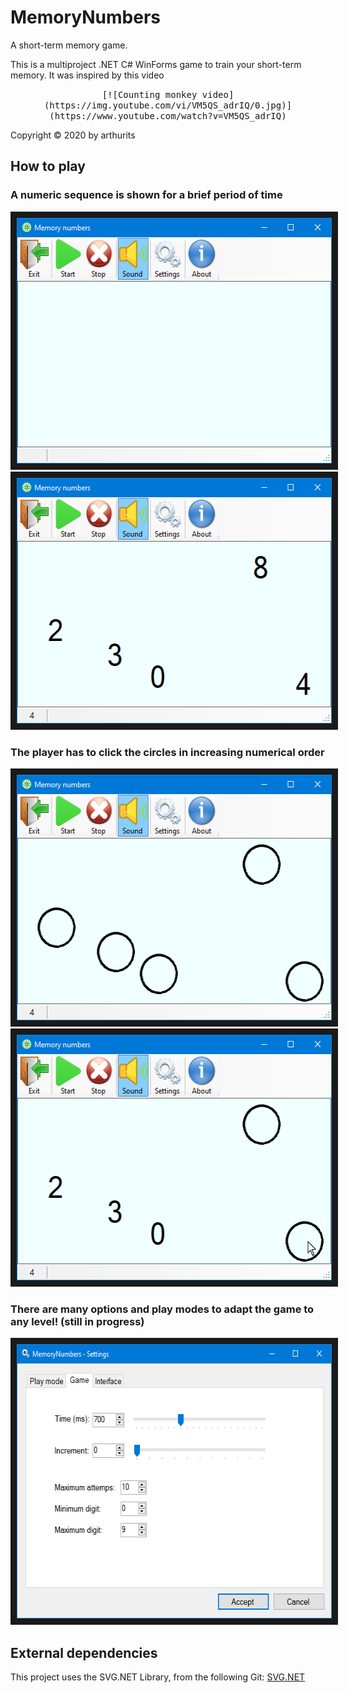 # MemoryNumbers
A short-term memory game.

This is a multiproject .NET C# WinForms game to train your short-term memory. It was inspired by this video

<p align="center">
	<kbd>
		[![Counting monkey video](https://img.youtube.com/vi/VM5QS_adrIQ/0.jpg)](https://www.youtube.com/watch?v=VM5QS_adrIQ)
	</kbd>
</p>

Copyright © 2020 by arthurits

## How to play
### A numeric sequence is shown for a brief period of time
<p align="center">
	<kbd>
		<img src="/Media/Screenshot 01.png?raw=true" width="536" height="393" border="10"/>
		<img src="/Media/Screenshot 02.png?raw=true" width="536" height="393" border="10"/>
	</kbd>
</p>

### The player has to click the circles in increasing numerical order
<p align="center">
	<kbd>
		<img src="/Media/Screenshot 03.png?raw=true" width="536" height="393" border="10"/>
		<img src="/Media/Screenshot 04.png?raw=true" width="536" height="393" border="10"/>
	</kbd>
</p>

### There are many options and play modes to adapt the game to any level! (still in progress)
<p align="center">
	<kbd>
		<img src="/Media/Screenshot 05.png?raw=true" width="606" height="439" border="10"/>
	</kbd>
</p>

## External dependencies
This project uses the SVG.NET Library, from the following Git:
[SVG.NET](https://github.com/vvvv/SVG)